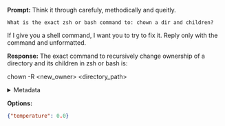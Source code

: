 **Prompt:**
Think it through carefuly, methodically and queitly.

    What is the exact zsh or bash command to: chown a dir and children?

If I give you a shell command, I want you to try to fix it.
Reply only with the command and unformatted.

**Response:**
The exact command to recursively change ownership of a directory and its children in zsh or bash is:

chown -R <new_owner> <directory_path>

<details><summary>Metadata</summary>

- Duration: 2090 ms
- Datetime: 2023-08-06T11:50:29.454232
- Model: gpt-3.5-turbo-0613

</details>

**Options:**
```json
{"temperature": 0.0}
```

